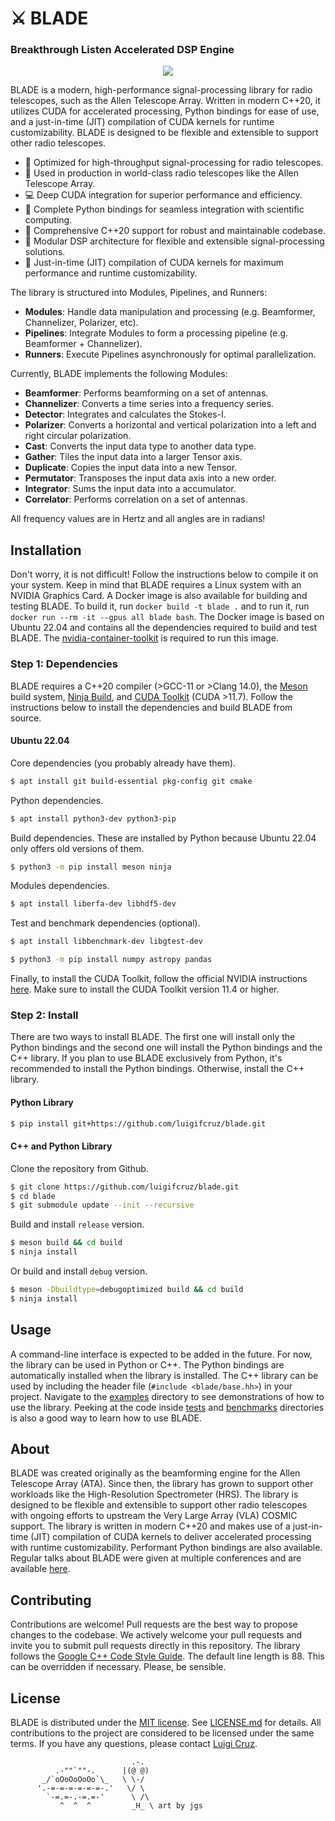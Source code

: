 # ⚔️ BLADE
### Breakthrough Listen Accelerated DSP Engine

<p align="center">
<img src="docs/IMG_7960.jpeg" />
</p>

BLADE is a modern, high-performance signal-processing library for radio telescopes, such as the Allen Telescope Array. Written in modern C++20, it utilizes CUDA for accelerated processing, Python bindings for ease of use, and a just-in-time (JIT) compilation of CUDA kernels for runtime customizability. BLADE is designed to be flexible and extensible to support other radio telescopes. 

- 🌌 Optimized for high-throughput signal-processing for radio telescopes.
- 📡 Used in production in world-class radio telescopes like the Allen Telescope Array.
- 💻 Deep CUDA integration for superior performance and efficiency.
- 🐍 Complete Python bindings for seamless integration with scientific computing.
- 🧰 Comprehensive C++20 support for robust and maintainable codebase.
- 🔄 Modular DSP architecture for flexible and extensible signal-processing solutions.
- 🚀 Just-in-time (JIT) compilation of CUDA kernels for maximum performance and runtime customizability.

The library is structured into Modules, Pipelines, and Runners:

- **Modules**: Handle data manipulation and processing (e.g. Beamformer, Channelizer, Polarizer, etc).
- **Pipelines**: Integrate Modules to form a processing pipeline (e.g. Beamformer + Channelizer).
- **Runners**: Execute Pipelines asynchronously for optimal parallelization.

Currently, BLADE implements the following Modules:

- **Beamformer**: Performs beamforming on a set of antennas.
- **Channelizer**: Converts a time series into a frequency series.
- **Detector**: Integrates and calculates the Stokes-I.
- **Polarizer**: Converts a horizontal and vertical polarization into a left and right circular polarization.
- **Cast**: Converts the input data type to another data type.
- **Gather**: Tiles the input data into a larger Tensor axis.
- **Duplicate**: Copies the input data into a new Tensor.
- **Permutator**: Transposes the input data axis into a new order.
- **Integrator**: Sums the input data into a accumulator.
- **Correlator**: Performs correlation on a set of antennas.

All frequency values are in Hertz and all angles are in radians!

## Installation
Don't worry, it is not difficult! Follow the instructions below to compile it on your system. Keep in mind that BLADE requires a Linux system with an NVIDIA Graphics Card. A Docker image is also available for building and testing BLADE. To build it, run `docker build -t blade .` and to run it, run `docker run --rm -it --gpus all blade bash`. The Docker image is based on Ubuntu 22.04 and contains all the dependencies required to build and test BLADE. The [nvidia-container-toolkit](https://github.com/NVIDIA/nvidia-container-toolkit) is required to run this image.

### Step 1: Dependencies
BLADE requires a C++20 compiler (>GCC-11 or >Clang 14.0), the [Meson](https://mesonbuild.com) build system, [Ninja Build](https://ninja-build.org), and [CUDA Toolkit](https://developer.nvidia.com/cuda-toolkit) (CUDA >11.7). Follow the instructions below to install the dependencies and build BLADE from source.

#### Ubuntu 22.04
Core dependencies (you probably already have them).
```bash
$ apt install git build-essential pkg-config git cmake
```

Python dependencies.
```bash
$ apt install python3-dev python3-pip
```

Build dependencies. These are installed by Python because Ubuntu 22.04 only offers old versions of them.
```bash
$ python3 -m pip install meson ninja
```

Modules dependencies.
```bash
$ apt install liberfa-dev libhdf5-dev
```

Test and benchmark dependencies (optional).
```bash
$ apt install libbenchmark-dev libgtest-dev 
```

```bash
$ python3 -m pip install numpy astropy pandas
```

Finally, to install the CUDA Toolkit, follow the official NVIDIA instructions [here](https://docs.nvidia.com/cuda/cuda-installation-guide-linux/index.html#ubuntu). Make sure to install the CUDA Toolkit version 11.4 or higher.

### Step 2: Install
There are two ways to install BLADE. The first one will install only the Python bindings and the second one will install the Python bindings and the C++ library. If you plan to use BLADE exclusively from Python, it's recommended to install the Python bindings. Otherwise, install the C++ library.

#### Python Library
```bash
$ pip install git+https://github.com/luigifcruz/blade.git
```

#### C++ and Python Library
Clone the repository from Github.
```bash
$ git clone https://github.com/luigifcruz/blade.git
$ cd blade
$ git submodule update --init --recursive
```

Build and install `release` version.
```bash
$ meson build && cd build
$ ninja install
```

Or build and install `debug` version.
```bash
$ meson -Dbuildtype=debugoptimized build && cd build
$ ninja install
```

## Usage
A command-line interface is expected to be added in the future. For now, the library can be used in Python or C++. The Python bindings are automatically installed when the library is installed. The C++ library can be used by including the header file (`#include <blade/base.hh>`) in your project. Navigate to the [examples](./examples) directory to see demonstrations of how to use the library. Peeking at the code inside [tests](./tests) and [benchmarks](./benchmarks) directories is also a good way to learn how to use BLADE.

## About
BLADE was created originally as the beamforming engine for the Allen Telescope Array (ATA). Since then, the library has grown to support other workloads like the High-Resolution Spectrometer (HRS). The library is designed to be flexible and extensible to support other radio telescopes with ongoing efforts to upstream the Very Large Array (VLA) COSMIC support. The library is written in modern C++20 and makes use of a just-in-time (JIT) compilation of CUDA kernels to deliver accelerated processing with runtime customizability. Performant Python bindings are also available. Regular talks about BLADE were given at multiple conferences and are available [here](https://luigi.ltd/talks/).

## Contributing
Contributions are welcome! Pull requests are the best way to propose changes to the codebase. We actively welcome your pull requests and invite you to submit pull requests directly in this repository. The library follows the [Google C++ Code Style Guide](https://google.github.io/styleguide/cppguide.html). The default line length is 88. This can be overridden if necessary. Please, be sensible.

## License
BLADE is distributed under the [MIT license](./LICENSE). See [LICENSE.md](./LICENSE) for details. All contributions to the project are considered to be licensed under the same terms. If you have any questions, please contact [Luigi Cruz](https://luigi.ltd/contact).


```
                           .-.
          .-""`""-.      |(@ @)
       _/`oOoOoOoOo`\_   \ \-/
      '.-=-=-=-=-=-=-.'   \/ \
        `-=.=-.-=.=-'      \ /\
           ^  ^  ^         _H_ \ art by jgs
```
